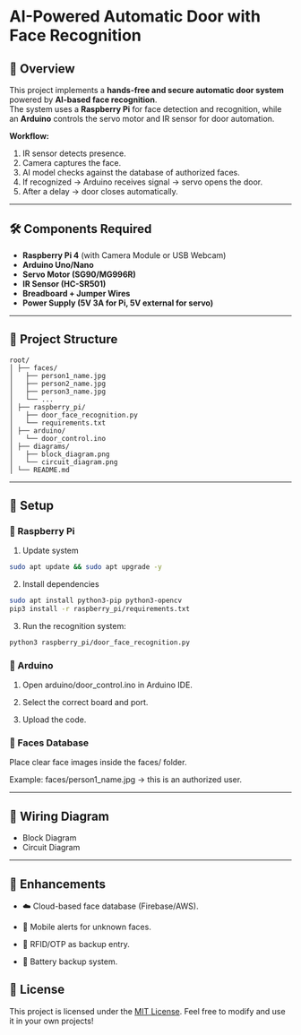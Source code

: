 # AI-Powered Automatic Door with Face Recognition  

## 📌 Overview  
This project implements a **hands-free and secure automatic door system** powered by **AI-based face recognition**.  
The system uses a **Raspberry Pi** for face detection and recognition, while an **Arduino** controls the servo motor and IR sensor for door automation.  

**Workflow:**
1. IR sensor detects presence.  
2. Camera captures the face.  
3. AI model checks against the database of authorized faces.  
4. If recognized → Arduino receives signal → servo opens the door.  
5. After a delay → door closes automatically.  

---

## 🛠️ Components Required  
- **Raspberry Pi 4** (with Camera Module or USB Webcam)  
- **Arduino Uno/Nano**  
- **Servo Motor (SG90/MG996R)**  
- **IR Sensor (HC-SR501)**  
- **Breadboard + Jumper Wires**  
- **Power Supply (5V 3A for Pi, 5V external for servo)**  

---

## 📂 Project Structure

```text
root/ 
│ ├── faces/
│   ├── person1_name.jpg 
│   ├── person2_name.jpg 
│   ├── person3_name.jpg 
│   └── ...
│ ├── raspberry_pi/
│   ├── door_face_recognition.py 
│   └── requirements.txt 
│ ├── arduino/
│   └── door_control.ino 
│ ├── diagrams/
│   ├── block_diagram.png 
│   └── circuit_diagram.png 
│ └── README.md
```

---

## 🚀 Setup  

### 🔹 Raspberry Pi  

1. Update system
```bash
sudo apt update && sudo apt upgrade -y
```

2. Install dependencies
```bash
sudo apt install python3-pip python3-opencv  
pip3 install -r raspberry_pi/requirements.txt
```

3. Run the recognition system:
```bash
python3 raspberry_pi/door_face_recognition.py
```

### 🔹 Arduino

1. Open arduino/door_control.ino in Arduino IDE.

2. Select the correct board and port.

3. Upload the code.

### 🔹 Faces Database

Place clear face images inside the faces/ folder.

Example: faces/person1_name.jpg → this is an authorized user.

---

## 🔌 Wiring Diagram
- Block Diagram
- Circuit Diagram

---

## 🌟 Enhancements

- ☁️ Cloud-based face database (Firebase/AWS).

- 📲 Mobile alerts for unknown faces.

- 🔑 RFID/OTP as backup entry.

- 🔋 Battery backup system.

## 📜 License

This project is licensed under the [MIT License](LICENSE.md).
Feel free to modify and use it in your own projects!